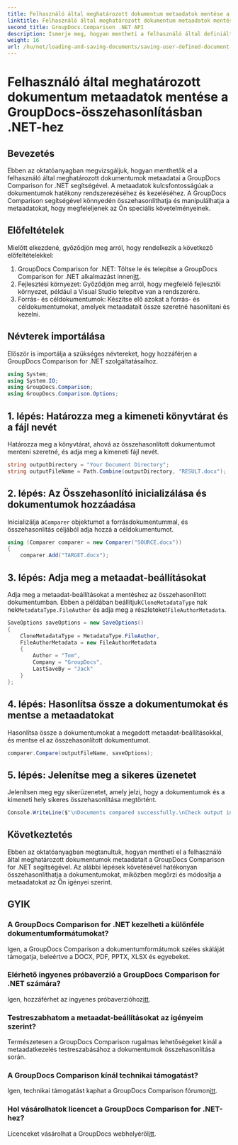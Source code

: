 ```yaml
---
title: Felhasználó által meghatározott dokumentum metaadatok mentése a GroupDocs-összehasonlításban .NET-hez
linktitle: Felhasználó által meghatározott dokumentum metaadatok mentése a GroupDocs-összehasonlításban .NET-hez
second_title: GroupDocs.Comparison .NET API
description: Ismerje meg, hogyan mentheti a felhasználó által definiált dokumentumok metaadatait a GroupDocs Comparison for .NET segítségével. Könnyen összehasonlíthatja és kezelheti a metaadatokat a lépésről lépésre történő utasításokkal.
weight: 16
url: /hu/net/loading-and-saving-documents/saving-user-defined-document-metadata/
---
```


# Felhasználó által meghatározott dokumentum metaadatok mentése a GroupDocs-összehasonlításban .NET-hez

## Bevezetés
Ebben az oktatóanyagban megvizsgáljuk, hogyan menthetők el a felhasználó által meghatározott dokumentumok metaadatai a GroupDocs Comparison for .NET segítségével. A metaadatok kulcsfontosságúak a dokumentumok hatékony rendszerezéséhez és kezeléséhez. A GroupDocs Comparison segítségével könnyedén összehasonlíthatja és manipulálhatja a metaadatokat, hogy megfeleljenek az Ön speciális követelményeinek.
## Előfeltételek
Mielőtt elkezdené, győződjön meg arról, hogy rendelkezik a következő előfeltételekkel:
1.  GroupDocs Comparison for .NET: Töltse le és telepítse a GroupDocs Comparison for .NET alkalmazást innen[itt](https://releases.groupdocs.com/comparison/net/).
2. Fejlesztési környezet: Győződjön meg arról, hogy megfelelő fejlesztői környezet, például a Visual Studio telepítve van a rendszerére.
3. Forrás- és céldokumentumok: Készítse elő azokat a forrás- és céldokumentumokat, amelyek metaadatait össze szeretné hasonlítani és kezelni.

## Névterek importálása
Először is importálja a szükséges névtereket, hogy hozzáférjen a GroupDocs Comparison for .NET szolgáltatásaihoz.
```csharp
using System;
using System.IO;
using GroupDocs.Comparison;
using GroupDocs.Comparison.Options;
```
## 1. lépés: Határozza meg a kimeneti könyvtárat és a fájl nevét
Határozza meg a könyvtárat, ahová az összehasonlított dokumentumot menteni szeretné, és adja meg a kimeneti fájl nevét.
```csharp
string outputDirectory = "Your Document Directory";
string outputFileName = Path.Combine(outputDirectory, "RESULT.docx");
```
## 2. lépés: Az Összehasonlító inicializálása és dokumentumok hozzáadása
 Inicializálja a`Comparer` objektumot a forrásdokumentummal, és összehasonlítás céljából adja hozzá a céldokumentumot.
```csharp
using (Comparer comparer = new Comparer("SOURCE.docx"))
{
    comparer.Add("TARGET.docx");
```
## 3. lépés: Adja meg a metaadat-beállításokat
 Adja meg a metaadat-beállításokat a mentéshez az összehasonlított dokumentumban. Ebben a példában beállítjuk`CloneMetadataType` nak nek`MetadataType.FileAuthor` és adja meg a részleteket`FileAuthorMetadata`.
```csharp
SaveOptions saveOptions = new SaveOptions()
{
    CloneMetadataType = MetadataType.FileAuthor,
    FileAuthorMetadata = new FileAuthorMetadata
    {
        Author = "Tom",
        Company = "GroupDocs",
        LastSaveBy = "Jack"
    }
};
```
## 4. lépés: Hasonlítsa össze a dokumentumokat és mentse a metaadatokat
Hasonlítsa össze a dokumentumokat a megadott metaadat-beállításokkal, és mentse el az összehasonlított dokumentumot.
```csharp
comparer.Compare(outputFileName, saveOptions);
```
## 5. lépés: Jelenítse meg a sikeres üzenetet
Jelenítsen meg egy sikerüzenetet, amely jelzi, hogy a dokumentumok és a kimeneti hely sikeres összehasonlítása megtörtént.
```csharp
Console.WriteLine($"\nDocuments compared successfully.\nCheck output in {outputDirectory}.");
```

## Következtetés
Ebben az oktatóanyagban megtanultuk, hogyan mentheti el a felhasználó által meghatározott dokumentumok metaadatait a GroupDocs Comparison for .NET segítségével. Az alábbi lépések követésével hatékonyan összehasonlíthatja a dokumentumokat, miközben megőrzi és módosítja a metaadatokat az Ön igényei szerint.
## GYIK
### A GroupDocs Comparison for .NET kezelheti a különféle dokumentumformátumokat?
Igen, a GroupDocs Comparison a dokumentumformátumok széles skáláját támogatja, beleértve a DOCX, PDF, PPTX, XLSX és egyebeket.
### Elérhető ingyenes próbaverzió a GroupDocs Comparison for .NET számára?
 Igen, hozzáférhet az ingyenes próbaverzióhoz[itt](https://releases.groupdocs.com/).
### Testreszabhatom a metaadat-beállításokat az igényeim szerint?
Természetesen a GroupDocs Comparison rugalmas lehetőségeket kínál a metaadatkezelés testreszabásához a dokumentumok összehasonlítása során.
### A GroupDocs Comparison kínál technikai támogatást?
Igen, technikai támogatást kaphat a GroupDocs Comparison fórumon[itt](https://forum.groupdocs.com/c/comparison/12).
### Hol vásárolhatok licencet a GroupDocs Comparison for .NET-hez?
 Licenceket vásárolhat a GroupDocs webhelyéről[itt](https://purchase.groupdocs.com/buy).